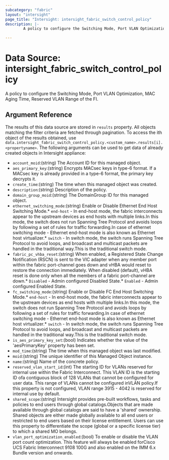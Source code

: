 ```yaml
---
subcategory: "fabric"
layout: "intersight"
page_title: "Intersight: intersight_fabric_switch_control_policy"
description: |-
        A policy to configure the Switching Mode, Port VLAN Optimization, MAC Aging Time, Reserved VLAN Range of the FI.

---
```


# Data Source: intersight_fabric_switch_control_policy
A policy to configure the Switching Mode, Port VLAN Optimization, MAC Aging Time, Reserved VLAN Range of the FI.
## Argument Reference
The results of this data source are stored in `results` property.
All objects matching the filter criteria are fetched through pagination.
To access the ith object of the results obtained, use `data.intersight_fabric_switch_control_policy.<custom_name>.results[i].<propertyname>`.
The following arguments can be used to get data of already created objects in Intersight appliance:
* `account_moid`:(string) The Account ID for this managed object. 
* `aes_primary_key`:(string) Encrypts MACsec keys in type-6 format. If a MACsec key is already provided in a type-6 format, the primary key decrypts it. 
* `create_time`:(string) The time when this managed object was created. 
* `description`:(string) Description of the policy. 
* `domain_group_moid`:(string) The DomainGroup ID for this managed object. 
* `ethernet_switching_mode`:(string) Enable or Disable Ethernet End Host Switching Mode.* `end-host` - In end-host mode, the fabric interconnects appear to the upstream devices as end hosts with multiple links.In this mode, the switch does not run Spanning Tree Protocol and avoids loops by following a set of rules for traffic forwarding.In case of ethernet switching mode - Ethernet end-host mode is also known as Ethernet host virtualizer.* `switch` - In switch mode, the switch runs Spanning Tree Protocol to avoid loops, and broadcast and multicast packets are handled in the traditional way.This is the traditional switch mode. 
* `fabric_pc_vhba_reset`:(string) When enabled, a Registered State Change Notification (RSCN) is sent to the VIC adapter when any member port within the fabric port-channel goes down and vHBA would reset to restore the connection immediately. When disabled (default), vHBA reset is done only when all the members of a fabric port-channel are down.* `Disabled` - Admin configured Disabled State.* `Enabled` - Admin configured Enabled State. 
* `fc_switching_mode`:(string) Enable or Disable FC End Host Switching Mode.* `end-host` - In end-host mode, the fabric interconnects appear to the upstream devices as end hosts with multiple links.In this mode, the switch does not run Spanning Tree Protocol and avoids loops by following a set of rules for traffic forwarding.In case of ethernet switching mode - Ethernet end-host mode is also known as Ethernet host virtualizer.* `switch` - In switch mode, the switch runs Spanning Tree Protocol to avoid loops, and broadcast and multicast packets are handled in the traditional way.This is the traditional switch mode. 
* `is_aes_primary_key_set`:(bool) Indicates whether the value of the 'aesPrimaryKey' property has been set. 
* `mod_time`:(string) The time when this managed object was last modified. 
* `moid`:(string) The unique identifier of this Managed Object instance. 
* `name`:(string) Name of the concrete policy. 
* `reserved_vlan_start_id`:(int) The starting ID for VLANs reserved for internal use within the Fabric Interconnect. This VLAN ID is the starting ID ofa contiguous block of 128 VLANs that cannot be configured for user data.  This range of VLANs cannot be configured inVLAN policy.If this property is not configured, VLAN range 3915 - 4042 is reserved for internal use by default. 
* `shared_scope`:(string) Intersight provides pre-built workflows, tasks and policies to end users through global catalogs.Objects that are made available through global catalogs are said to have a 'shared' ownership. Shared objects are either made globally available to all end users or restricted to end users based on their license entitlement. Users can use this property to differentiate the scope (global or a specific license tier) to which a shared MO belongs. 
* `vlan_port_optimization_enabled`:(bool) To enable or disable the VLAN port count optimization. This feature will always be enabled forCisco UCS Fabric Interconnect 9108 100G and also enabled on the IMM 6.x Bundle version and onwards. 
 
